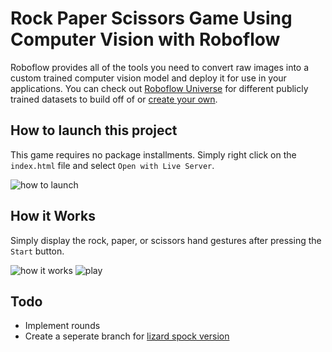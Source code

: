 # Rock Paper Scissors Game Using Computer Vision with Roboflow

Roboflow provides all of the tools you need to convert raw images into a custom trained computer vision model and deploy it for use in your applications. You can check out [Roboflow Universe](https://universe.roboflow.com/) for different publicly trained datasets to build off of or [create your own](https://youtu.be/VDqsK3FDIsQ).

## How to launch this project

This game requires no package installments. Simply right click on the `index.html` file and select `Open with Live Server`. 

![how to launch](https://media.giphy.com/media/eAoeQC5friBuhRtjAf/giphy.gif)


## How it Works

Simply display the rock, paper, or scissors hand gestures after pressing the `Start` button.

![how it works](https://media.giphy.com/media/5Hyrts1cUjgJ6iSsWB/giphy.gif)
![play](https://media.giphy.com/media/NifLFQpjguvXw1Z2bf/giphy.gif)


## Todo

- Implement rounds
- Create a seperate branch for [lizard spock version](https://www.youtube.com/watch?v=Kov2G0GouBw)

